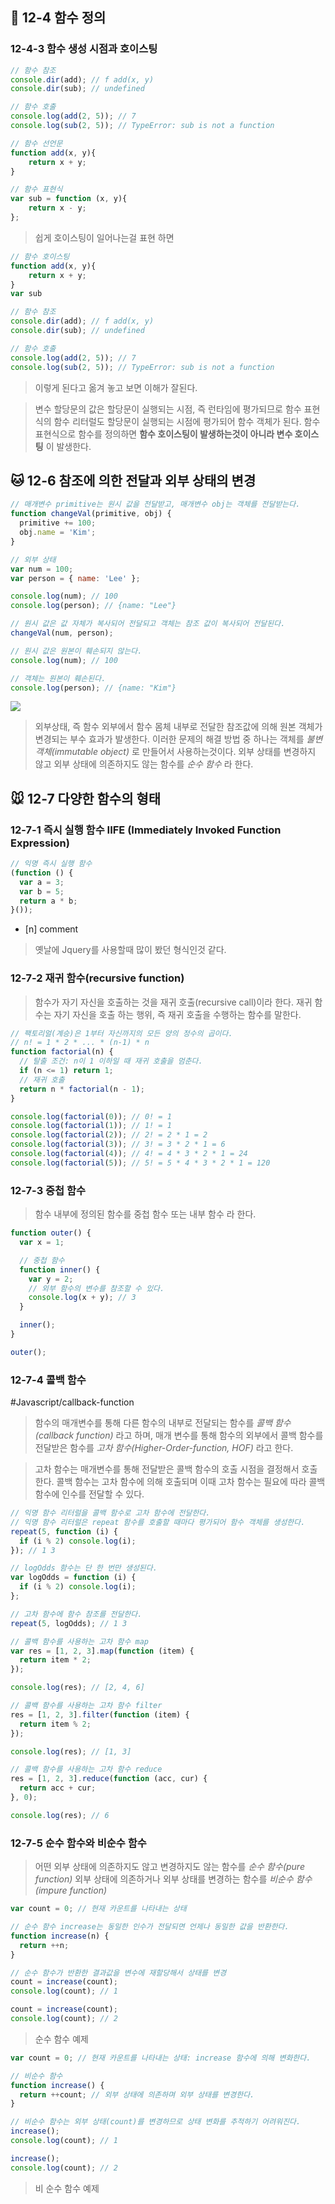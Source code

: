 ## 🐹 12-4 함수 정의

### 12-4-3 함수 생성 시점과 호이스팅
```javascript
// 함수 참조
console.dir(add); // f add(x, y)
console.dir(sub); // undefined

// 함수 호출
console.log(add(2, 5)); // 7
console.log(sub(2, 5)); // TypeError: sub is not a function

// 함수 선언문
function add(x, y){
	return x + y;
}

// 함수 표현식
var sub = function (x, y){
	return x - y;
};

```

> 쉽게 호이스팅이 일어나는걸 표현 하면

```javascript
// 함수 호이스팅
function add(x, y){
	return x + y;
}
var sub

// 함수 참조
console.dir(add); // f add(x, y)
console.dir(sub); // undefined

// 함수 호출
console.log(add(2, 5)); // 7
console.log(sub(2, 5)); // TypeError: sub is not a function
```

> 이렇게 된다고 옮겨 놓고 보면 이해가 잘된다.

> 변수 할당문의 값은 할당문이 실행되는 시점, 즉 런타임에 평가되므로 함수 표현식의 함수 리터럴도 할당문이 실행되는 시점에 평가되어 함수 객체가 된다.
> 함수 표현식으로 함수를 정의하면 **함수 호이스팅이 발생하는것이 아니라 변수 호이스팅** 이 발생한다.


## 🐱 12-6 참조에 의한 전달과 외부 상태의 변경
```javascript
// 매개변수 primitive는 원시 값을 전달받고, 매개변수 obj는 객체를 전달받는다.
function changeVal(primitive, obj) {
  primitive += 100;
  obj.name = 'Kim';
}

// 외부 상태
var num = 100;
var person = { name: 'Lee' };

console.log(num); // 100
console.log(person); // {name: "Lee"}

// 원시 값은 값 자체가 복사되어 전달되고 객체는 참조 값이 복사되어 전달된다.
changeVal(num, person);

// 원시 값은 원본이 훼손되지 않는다.
console.log(num); // 100

// 객체는 원본이 훼손된다.
console.log(person); // {name: "Kim"}
```

![](../images/image08.png)

> 외부상태, 즉 함수 외부에서 함수 몸체 내부로 전달한 참조값에 의해 원본 객체가 변경되는 부수 효과가 발생한다. 
> 이러한 문제의 해결 방법 중 하나는 객체를 *불변 객체(immutable object)* 로 만들어서 사용하는것이다.
> 외부 상태를 변경하지 않고 외부 상태에 의존하지도 않는 함수를 *순수 함수* 라 한다.

## 🐭 12-7 다양한 함수의 형태
### 12-7-1 즉시 실행 함수 IIFE (Immediately Invoked Function Expression)
```javascript
// 익명 즉시 실행 함수
(function () {
  var a = 3;
  var b = 5;
  return a * b;
}());
```

- [n] comment
> 옛날에 Jquery를 사용할때 많이 봤던 형식인것 같다.

### 12-7-2 재귀 함수(recursive function)
> 함수가 자기 자신을 호출하는 것을 재귀 호출(recursive call)이라 한다. 재귀 함수는 자기 자신을 호출 하는 행위, 즉 재귀 호출을 수행하는 함수를 말한다.

```javascript
// 팩토리얼(계승)은 1부터 자신까지의 모든 양의 정수의 곱이다.
// n! = 1 * 2 * ... * (n-1) * n
function factorial(n) {
  // 탈출 조건: n이 1 이하일 때 재귀 호출을 멈춘다.
  if (n <= 1) return 1;
  // 재귀 호출
  return n * factorial(n - 1);
}

console.log(factorial(0)); // 0! = 1
console.log(factorial(1)); // 1! = 1
console.log(factorial(2)); // 2! = 2 * 1 = 2
console.log(factorial(3)); // 3! = 3 * 2 * 1 = 6
console.log(factorial(4)); // 4! = 4 * 3 * 2 * 1 = 24
console.log(factorial(5)); // 5! = 5 * 4 * 3 * 2 * 1 = 120
```

### 12-7-3 중첩 함수
> 함수 내부에 정의된 함수를 중첩 함수 또는 내부 함수 라 한다.

```javascript
function outer() {
  var x = 1;

  // 중첩 함수
  function inner() {
    var y = 2;
    // 외부 함수의 변수를 참조할 수 있다.
    console.log(x + y); // 3
  }

  inner();
}

outer();
```

### 12-7-4 콜백 함수
#Javascript/callback-function 

> 함수의 매개변수를 통해 다른 함수의 내부로 전달되는 함수를 *콜백 함수 (callback function)* 라고 하며, 매개 변수를 통해 함수의 외부에서 콜백 함수를 전달받은 함수를 *고차 함수(Higher-Order-function, HOF)* 라고 한다.

> 고차 함수는 매개변수를 통해 전달받은 콜백 함수의 호출 시점을 결정해서 호출한다.
> 콜백 함수는 고차 함수에 의해 호출되며 이때 고차 함수는 필요에 따라 콜백 함수에 인수를 전달할 수 있다.

```javascript
// 익명 함수 리터럴을 콜백 함수로 고차 함수에 전달한다.
// 익명 함수 리터럴은 repeat 함수를 호출할 때마다 평가되어 함수 객체를 생성한다.
repeat(5, function (i) {
  if (i % 2) console.log(i);
}); // 1 3
```

```javascript
// logOdds 함수는 단 한 번만 생성된다.
var logOdds = function (i) {
  if (i % 2) console.log(i);
};

// 고차 함수에 함수 참조를 전달한다.
repeat(5, logOdds); // 1 3
```

```javascript
// 콜백 함수를 사용하는 고차 함수 map
var res = [1, 2, 3].map(function (item) {
  return item * 2;
});

console.log(res); // [2, 4, 6]

// 콜백 함수를 사용하는 고차 함수 filter
res = [1, 2, 3].filter(function (item) {
  return item % 2;
});

console.log(res); // [1, 3]

// 콜백 함수를 사용하는 고차 함수 reduce
res = [1, 2, 3].reduce(function (acc, cur) {
  return acc + cur;
}, 0);

console.log(res); // 6
```

### 12-7-5 순수 함수와 비순수 함수
> 어떤 외부 상태에 의존하지도 않고 변경하지도 않는 함수를 *순수 함수(pure function)* 
> 외부 상태에 의존하거나 외부 상태를 변경하는 함수를 *비순수 함수(impure function)* 

```javascript
var count = 0; // 현재 카운트를 나타내는 상태

// 순수 함수 increase는 동일한 인수가 전달되면 언제나 동일한 값을 반환한다.
function increase(n) {
  return ++n;
}

// 순수 함수가 반환한 결과값을 변수에 재할당해서 상태를 변경
count = increase(count);
console.log(count); // 1

count = increase(count);
console.log(count); // 2
```

> 순수 함수 예제

```javascript
var count = 0; // 현재 카운트를 나타내는 상태: increase 함수에 의해 변화한다.

// 비순수 함수
function increase() {
  return ++count; // 외부 상태에 의존하며 외부 상태를 변경한다.
}

// 비순수 함수는 외부 상태(count)를 변경하므로 상태 변화를 추적하기 어려워진다.
increase();
console.log(count); // 1

increase();
console.log(count); // 2
```

> 비 순수 함수 예제



